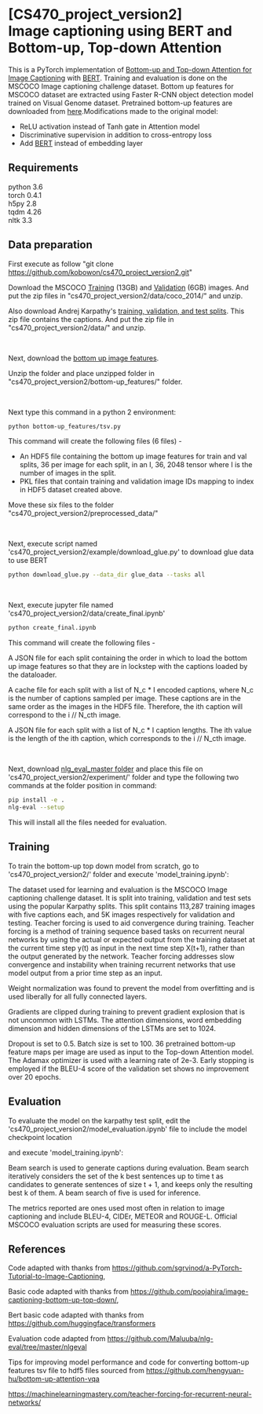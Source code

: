<h1> [CS470_project_version2] <br>Image captioning using BERT and Bottom-up, Top-down Attention </h1>

This is a PyTorch implementation of <a href=http://www.panderson.me/up-down-attention> Bottom-up and Top-down Attention for Image Captioning</a> with <a href=https://arxiv.org/pdf/1810.04805.pdf> BERT</a>. Training and evaluation is done on the MSCOCO Image captioning challenge dataset. Bottom up features for MSCOCO dataset are extracted using Faster R-CNN object detection model trained on Visual Genome dataset. Pretrained bottom-up features are downloaded from <a href =https://github.com/peteanderson80/bottom-up-attention>here</a>.Modifications made to the original model:
<ul>
  <li> ReLU activation instead of Tanh gate in Attention model</li>
  <li> Discriminative supervision in addition to cross-entropy loss</li>
  <li> Add <a href =https://github.com/peteanderson80/bottom-up-attention>BERT</a> instead of embedding layer</li></ul>

<h2> Requirements </h2>

python 3.6<br>
torch 0.4.1<br>
h5py 2.8<br>
tqdm 4.26<br>
nltk 3.3<br>

<h2> Data preparation </h2>

First execute as follow "git clone https://github.com/kobowon/cs470_project_version2.git"

Download the MSCOCO <a target = "_blank" href="http://images.cocodataset.org/zips/train2014.zip">Training</a> (13GB)  and <a href=http://images.cocodataset.org/zips/val2014.zip>Validation</a> (6GB)  images. And put the zip files in "cs470_project_version2/data/coco_2014/" and unzip.

Also download Andrej Karpathy's <a target = "_blank" href=http://cs.stanford.edu/people/karpathy/deepimagesent/caption_datasets.zip>training, validation, and test splits</a>. This zip file contains the captions. And put the zip file in "cs470_project_version2/data/" and unzip.

<br>

Next, download the <a target = "_blank" href="https://imagecaption.blob.core.windows.net/imagecaption/trainval_36.zip">bottom up image features</a>.

Unzip the folder and place unzipped folder in "cs470_project_version2/bottom-up_features/" folder.  

<br>

Next type this command in a python 2 environment: 
```bash
python bottom-up_features/tsv.py
```

This command will create the following files (6 files) - 
<ul>
<li>An HDF5 file containing the bottom up image features for train and val splits, 36 per image for each split, in an I, 36, 2048 tensor where I is the number of images in the split.</li>
<li>PKL files that contain training and validation image IDs mapping to index in HDF5 dataset created above.</li>
</ul>

Move these six files to the folder "cs470_project_version2/preprocessed_data/"

<br>

Next, execute script  named 'cs470_project_version2/example/download_glue.py' to download glue data to use BERT
```bash
python download_glue.py --data_dir glue_data --tasks all
```

<br>

Next, execute jupyter file named 'cs470_project_version2/data/create_final.ipynb' 
```bash
python create_final.ipynb
```
This command will create the following files -

A JSON file for each split containing the order in which to load the bottom up image features so that they are in lockstep with the captions loaded by the dataloader.

A cache file for each split with a list of N_c * I encoded captions, where N_c is the number of captions sampled per image. These captions are in the same order as the images in the HDF5 file. Therefore, the ith caption will correspond to the i // N_cth image.

A JSON file for each split with a list of N_c * I caption lengths. The ith value is the length of the ith caption, which corresponds to the i // N_cth image.

<br>


Next, download <a target = "_blank" href=https://github.com/poojahira/image-captioning-bottom-up-top-down/tree/master/nlg-eval-master>nlg_eval_master folder</a> and place this file on 'cs470_project_version2/experiment/' folder and type the following two commands at the folder position in command:
```bash
pip install -e .
nlg-eval --setup
```
This will install all the files needed for evaluation.

<h2> Training </h2>

To train the bottom-up top down model from scratch, go to 'cs470_project_version2/' folder and execute 'model_training.ipynb':

The dataset used for learning and evaluation is the MSCOCO Image captioning challenge dataset. It is split into training, validation and test sets using the popular Karpathy splits. This split contains 113,287 training images with five captions each, and 5K images respectively for validation and testing. Teacher forcing is used to aid convergence during training. Teacher forcing is a method of training sequence based tasks on recurrent neural networks by using the actual or expected output from the training dataset at the current time step y(t) as input in the next time step X(t+1), rather than the output generated by the network. Teacher forcing addresses slow convergence and instability when training recurrent networks that use model output from a prior time step as an input.

Weight normalization was found to prevent the model from overfitting and is used liberally for all fully connected layers.

Gradients are clipped during training to prevent gradient explosion that is not uncommon with LSTMs. The attention dimensions, word embedding dimension and hidden dimensions of the LSTMs are set to 1024.

Dropout is set to 0.5. Batch size is set to 100. 36 pretrained bottom-up feature maps per image are used as input to the Top-down Attention model. The Adamax optimizer is used with a learning rate of 2e-3. Early stopping is employed if the BLEU-4 score of the validation set shows no improvement over 20 epochs.


<h2> Evaluation </h2>

To evaluate the model on the karpathy test split, edit the 'cs470_project_version2/model_evaluation.ipynb' file to include the model checkpoint location

and execute 'model_training.ipynb':

Beam search is used to generate captions during evaluation. Beam search iteratively considers the set of the k best sentences up to time t as candidates to generate sentences of size t + 1, and keeps only the resulting best k of them. A beam search of five is used for inference.

The metrics reported are ones used most often in relation to image captioning and include BLEU-4, CIDEr, METEOR and ROUGE-L. Official MSCOCO evaluation scripts are used for measuring these scores.
  
<h2>References</h2>

Code adapted with thanks from https://github.com/sgrvinod/a-PyTorch-Tutorial-to-Image-Captioning, 

Basic code adapted with thanks from https://github.com/poojahira/image-captioning-bottom-up-top-down/, 

Bert basic code adapted with thanks from https://github.com/huggingface/transformers

Evaluation code adapted from https://github.com/Maluuba/nlg-eval/tree/master/nlgeval

Tips for improving model performance and code for converting bottom-up features tsv file to hdf5 files sourced from https://github.com/hengyuan-hu/bottom-up-attention-vqa

https://machinelearningmastery.com/teacher-forcing-for-recurrent-neural-networks/

